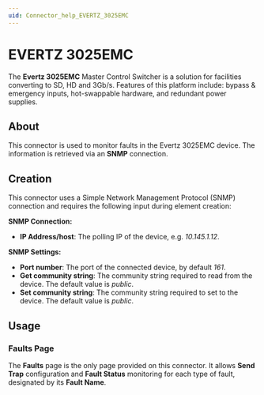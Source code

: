 ```yaml
---
uid: Connector_help_EVERTZ_3025EMC
---
```


# EVERTZ 3025EMC

The **Evertz 3025EMC** Master Control Switcher is a solution for facilities converting to SD, HD and 3Gb/s. Features of this platform include: bypass & emergency inputs, hot-swappable hardware, and redundant power supplies.

## About

This connector is used to monitor faults in the Evertz 3025EMC device. The information is retrieved via an **SNMP** connection.

## Creation

This connector uses a Simple Network Management Protocol (SNMP) connection and requires the following input during element creation:

**SNMP Connection:**

- **IP Address/host**: The polling IP of the device, e.g. *10.145.1.12*.

**SNMP Settings:**

- **Port number**: The port of the connected device, by default *161*.
- **Get community string**: The community string required to read from the device. The default value is *public*.
- **Set community string**: The community string required to set to the device. The default value is *public*.

## Usage

### Faults Page

The **Faults** page is the only page provided on this connector. It allows **Send Trap** configuration and **Fault Status** monitoring for each type of fault, designated by its **Fault Name**.
